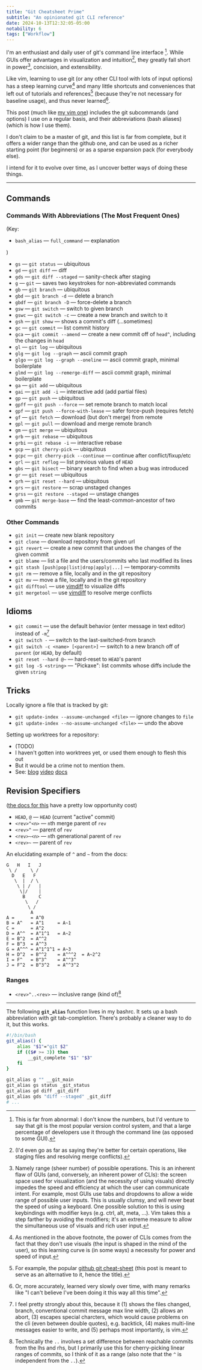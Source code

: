 ```yaml
---
title: "Git Cheatsheet Prime"
subtitle: "An opinionated git CLI reference"
date: 2024-10-13T12:32:05-05:00
notability: 6
tags: ["Workflow"]
---
```


I'm an enthusiast and daily user of git's command line interface [^git-cli].
While GUIs offer advantages in visualization and intuition[^gui-better], they greatly fall short in power[^range], concision, and extensibility.

[^git-cli]: This is far from abnormal: I don't know the numbers, but I'd venture to say that git is the most popular version control system, and that a large percentage of developers use it through the command line (as opposed to some GUI).

[^gui-better]: (I'd even go as far as saying they're better for certain operations, like staging files and resolving merge conflicts).

[^range]: Namely range (sheer number) of possible operations. This is an inherent flaw of GUIs (and, conversely, an inherent power of CLIs): the screen space used for visualization (and the necessity of using visuals) directly impedes the speed and efficiency at which the user can communicate intent.
For example, most GUIs use tabs and dropdowns to allow a wide range of possible user inputs.
This is usually clumsy, and will never beat the speed of using a keyboard.
One possible solution to this is using keybindings with modifier keys (e.g. ctrl, alt, meta, ...).
Vim takes this a step farther by avoiding the modifiers; it's an extreme measure to allow the simultaneous use of visuals and rich  user input.

Like vim, learning to use git (or any other CLI tool with lots of input options) has a steep learning curve[^learning-curve] and many little shortcuts and conveniences that left out of tutorials and references[^references] (because they're not necessary for baseline usage), and thus never learned[^never-learned].

[^learning-curve]: As mentioned in the above footnote, the power of CLIs comes from the fact that they don't use visuals (the input is shaped in the mind of the user), so this learning curve is (in some ways) a necessity for power and speed of input.

[^references]: For example, the popular [github git cheat-sheet](https://education.github.com/git-cheat-sheet-education.pdf) (this post is meant to serve as an alternative to it, hence the title).

[^never-learned]: Or, more accurately, learned very slowly over time, with many remarks like "I can't believe I've been doing it this way all this time".

This post (much like [my vim one](/blog/vim-bindings)) includes the git subcommands (and options) I use on a regular basis, and their abbreviations (bash aliases) (which is how I use them).

I don't claim to be a master of git, and this list is far from complete, but it offers a wider range than the github one, and can be used as a richer starting point (for beginners) or as a sparse expansion pack (for everybody else).

I intend for it to evolve over time, as I uncover better ways of doing these things.

---

## Commands

### Commands With Abbreviations (The Most Frequent Ones)

(Key:

- `bash_alias` &mdash; `full_command` &mdash; explanation

)

- `gs` &mdash; `git status`  &mdash; ubiquitous
- `gd` &mdash; `git diff`  &mdash; diff
- `gds` &mdash; `git diff --staged`  &mdash; sanity-check after staging
- `g` &mdash; `git`  &mdash; saves two keystrokes for non-abbreviated commands
- `gb` &mdash; `git branch`  &mdash; ubiquitous
- `gbd` &mdash; `git branch -d`  &mdash; delete a branch
- `gbdf` &mdash; `git branch -D`  &mdash; force-delete a branch
- `gsw` &mdash; `git switch`  &mdash; switch to given branch
- `gswc` &mdash; `git switch -c`  &mdash; create a new branch and switch to it
- `gsh` &mdash; `git show`  &mdash; shows a commit's diff (...sometimes)
- `gc` &mdash; `git commit`  &mdash; list commit history
- `gca` &mdash; `git commit --amend`  &mdash; create a new commit off of `head^`, including the changes in `head`
- `gl` &mdash; `git log`  &mdash; ubiquitous
- `glg` &mdash; `git log --graph`  &mdash; ascii commit graph
- `glgo` &mdash; `git log --graph --oneline`  &mdash; ascii commit graph, minimal boilerplate
- `glmd` &mdash; `git log --remerge-diff`  &mdash; ascii commit graph, minimal boilerplate
- `ga` &mdash; `git add`  &mdash; ubiquitous
- `gai` &mdash; `git add -i`  &mdash; interactive add (add partial files)
- `gp` &mdash; `git push`  &mdash; ubiquitous
- `gpff` &mdash; `git push --force`  &mdash; set remote branch to match local
- `gpf` &mdash; `git push --force-with-lease`  &mdash; safer force-push (requires fetch)
- `gf` &mdash; `git fetch`  &mdash; download (but don't merge) from remote
- `gpl` &mdash; `git pull`  &mdash; download and merge remote branch
- `gm` &mdash; `git merge`  &mdash; ubiquitous
- `grb` &mdash; `git rebase`  &mdash; ubiquitous
- `grbi` &mdash; `git rebase -i`  &mdash; interactive rebase
- `gcp` &mdash; `git cherry-pick`  &mdash; ubiquitous
- `gcpc` &mdash; `git cherry-pick --continue`  &mdash; continue after conflict/fixup/etc
- `grl` &mdash; `git reflog`  &mdash; list previous values of `HEAD`
- `gbs` &mdash; `git bisect`  &mdash; binary search to find when a bug was introduced
- `gr` &mdash; `git reset`  &mdash; ubiquitous
- `grh` &mdash; `git reset --hard`  &mdash; ubiquitous
- `grs` &mdash; `git restore`  &mdash; scrap unstaged changes
- `grss` &mdash; `git restore --staged`  &mdash; unstage changes
- `gmb` &mdash; `git merge-base`  &mdash; find the least-common-ancestor of two commits

### Other Commands

- `git init` &mdash; create new blank repository
- `git clone` &mdash; download repository from given url
- `git revert` &mdash; create a new commit that undoes the changes of the given commit
- `git blame` &mdash; list a file and the users/commits who last modified its lines
- `git stash [push|pop|list|drop|apply|...]` &mdash; temporary-commits
- `git rm` &mdash; remove a file, locally and in the git repository
- `git mv` &mdash; move a file, locally and in the git repository
- `git difftool` &mdash; use [vimdiff](https://vimdoc.sourceforge.net/htmldoc/diff.html) to visualize diffs
- `git mergetool` &mdash; use [vimdiff](https://vimdoc.sourceforge.net/htmldoc/diff.html) to resolve merge conflicts

## Idioms

- `git commit` &mdash; use the default behavior (enter message in text editor) instead of `-m`[^gcm]
- `git switch -` &mdash; switch to the last-switched-from branch
- `git switch -c <name> [<parent>]` &mdash; switch to a new branch off of `parent` (or `HEAD`, by default)
- `git reset --hard @~` &mdash; hard-reset to `HEAD`'s parent
- `git log -S <string>` &mdash; "Pickaxe": list commits whose diffs include the given `string`

[^gcm]: I feel pretty strongly about this, because it
(1) shows the files changed, branch, conventional commit message max line width,
(2) allows an abort,
(3) escapes special charcters, which would cause problems on the cli (even between double quotes), e.g. backtick,
(4) makes multi-line messages easier to write,
and (5) perhaps most importantly, is vim.

## Tricks

Locally ignore a file that is tracked by git:
- `git update-index --assume-unchanged <file>` &mdash; ignore changes to `file`
- `git update-index --no-assume-unchanged <file>` &mdash; undo the above

Setting up worktrees for a repository:
- (TODO)
- I haven't gotten into worktrees yet, or used them enough to flesh this out
- But it would be a crime not to mention them.
- See: [blog](https://matklad.github.io/2024/07/25/git-worktrees.html) [video](https://www.youtube.com/watch?v=2uEqYw-N8uE) [docs](https://git-scm.com/docs/git-worktree)

## Revision Specifiers

([the docs for this](https://git-scm.com/docs/gitrevisions) have a pretty low opportunity cost)

- `HEAD`, `@` &mdash; `HEAD` (current "active" commit)
- `<rev>^<n>` &mdash; `n`th merge parent of `rev`
- `<rev>^` &mdash; parent of `rev`
- `<rev>~<n>` &mdash; `n`th generational parent of `rev`
- `<rev>~` &mdash; parent of `rev`

An elucidating example of `^` and `~` from the docs:
```
G   H   I   J
 \ /     \ /
  D   E   F
   \  |  / \
    \ | /   |
     \|/    |
      B     C
       \   /
        \ /
         A
A =      = A^0
B = A^   = A^1     = A~1
C =      = A^2
D = A^^  = A^1^1   = A~2
E = B^2  = A^^2
F = B^3  = A^^3
G = A^^^ = A^1^1^1 = A~3
H = D^2  = B^^2    = A^^^2  = A~2^2
I = F^   = B^3^    = A^^3^
J = F^2  = B^3^2   = A^^3^2
```

### Ranges

- `<rev>^..<rev>` &mdash; inclusive range (kind of)[^cherry-pick-range]

[^cherry-pick-range]: Technically the `..` involves a set difference between reachable commits from the lhs and rhs, but I primarily use this for cherry-picking linear ranges of commits, so I think of it as a range (also note that the `^` is independent from the `..`).

---

The following **`git_alias`** function lives in my bashrc.
It sets up a bash abbreviation with git tab-completion.
There's probably a cleaner way to do it, but this works.

```bash
#!/bin/bash
git_alias() {
    alias "$1"="git $2"
    if (($# >= 3)) then
        __git_complete "$1" "$3"
    fi
}

git_alias g "" __git_main
git_alias gs status _git_status
git_alias gd diff _git_diff
git_alias gds "diff --staged" _git_diff
# ...
```
